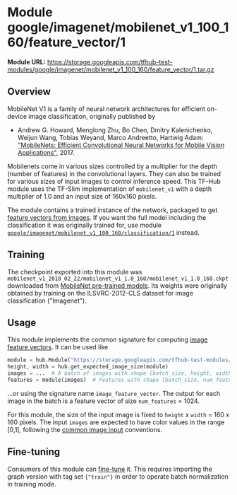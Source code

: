 # Module google/imagenet/mobilenet_v1_100_160/feature_vector/1

**Module URL:** https://storage.googleapis.com/tfhub-test-modules/google/imagenet/mobilenet_v1_100_160/feature_vector/1.tar.gz

## Overview

MobileNet V1 is a family of neural network architectures for efficient
on-device  image classification, originally published by

  * Andrew G. Howard, Menglong Zhu, Bo Chen, Dmitry Kalenichenko, Weijun Wang,
    Tobias Weyand, Marco Andreetto, Hartwig Adam:
    ["MobileNets: Efficient Convolutional Neural Networks for
    Mobile Vision Applications"](https://arxiv.org/abs/1704.04861), 2017.

Mobilenets come in various sizes controlled by a multiplier for the
depth (number of features) in the convolutional layers. They can also be
trained for various sizes of input images to control inference speed.
This TF-Hub module uses the TF-Slim implementation of
`mobilenet_v1`
with a depth multiplier of 1.0 and an input size of
160x160 pixels.

The module contains a trained instance of the network, packaged to get
[feature vectors from images](../../../../../common_signatures/images.md#image-feature-vector).
If you want the full model including the classification it was originally
trained for, use module
[`google/imagenet/mobilenet_v1_100_160/classification/1`](../classification/1.md)
instead.


## Training

The checkpoint exported into this module was `mobilenet_v1_2018_02_22/mobilenet_v1_1.0_160/mobilenet_v1_1.0_160.ckpt` downloaded
from
[MobileNet pre-trained models](https://github.com/tensorflow/models/blob/master/research/slim/nets/mobilenet_v1.md).
Its weights were originally obtained by training on the ILSVRC-2012-CLS
dataset for image classification ("Imagenet").

## Usage

This module implements the common signature for computing
[image feature vectors](../../../../../common_signatures/images.md#image-feature-vector).
It can be used like

```python
module = hub.Module("https://storage.googleapis.com/tfhub-test-modules/google/imagenet/mobilenet_v1_100_160/feature_vector/1.tar.gz")
height, width = hub.get_expected_image_size(module)
images = ...  # A batch of images with shape [batch_size, height, width, 3].
features = module(images)  # Features with shape [batch_size, num_features].
```

...or using the signature name `image_feature_vector`. The output for each image
in the batch is a feature vector of size `num_features` = 1024.

For this module, the size of the input image is fixed to
`height` x `width` = 160 x 160 pixels.
The input `images` are expected to have color values in the range [0,1],
following the
[common image input](../../../../../common_signatures/images.md#image-input)
conventions.


## Fine-tuning

Consumers of this module can [fine-tune](../../../../../fine_tuning.md) it.
This requires importing the graph version with tag set `{"train"}`
in order to operate batch normalization in training mode.

